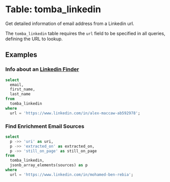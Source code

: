 # Table: tomba_linkedin

Get detailed information of email address from a Linkedin url.

The `tomba_linkedin` table requires the `url` field to be specified in all queries, defining the URL to lookup.

## Examples

### Info about an [Linkedin Finder](https://tomba.io/linkedin-finder)

```sql
select
  email,
  first_name,
  last_name
from
  tomba_linkedin
where
  url = 'https://www.linkedin.com/in/alex-maccaw-ab592978';
```

### Find Enrichment Email Sources

```sql
select
  p ->> 'uri' as uri,
  p ->> 'extracted_on' as extracted_on,
  p ->> 'still_on_page' as still_on_page
from
  tomba_linkedin,
  jsonb_array_elements(sources) as p
where
  url = 'https://www.linkedin.com/in/mohamed-ben-rebia';
```
